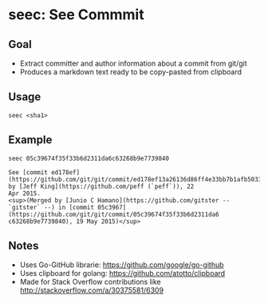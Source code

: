 # seec: See Commmit

## Goal

- Extract committer and author information about a commit from git/git
- Produces a markdown text ready to be copy-pasted from clipboard

## Usage

    seec <sha1>

## Example

```
seec 05c39674f35f33b6d2311da6c63268b9e7739840

See [commit ed178ef](https://github.com/git/git/commit/ed178ef13a26136d86ff4e33bb7b1afb5033f908) by [Jeff King](https://github.com/peff (`peff`)), 22
Apr 2015.  
<sup>(Merged by [Junio C Hamano](https://github.com/gitster -- `gitster` --) in [commit 05c3967](https://github.com/git/git/commit/05c39674f35f33b6d2311da6
c63268b9e7739840), 19 May 2015)</sup>
```

## Notes

- Uses Go-GitHub librarie: https://github.com/google/go-github
- Uses clipboard for golang: https://github.com/atotto/clipboard
- Made for Stack Overflow contributions like http://stackoverflow.com/a/30375581/6309
